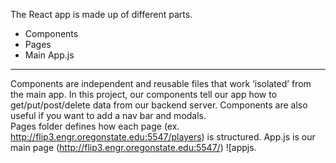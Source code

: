 The React app is made up of different parts. 
* Components
* Pages
* Main App.js <br>
___
Components are independent and reusable files that work ‘isolated’ from the main app. In this project, our components tell our app how to get/put/post/delete data from our backend server. Components are also useful if you want to add a nav bar and modals. <br>
Pages folder defines how each page (ex. http://flip3.engr.oregonstate.edu:5547/players) is structured. App.js is our main page (http://flip3.engr.oregonstate.edu:5547/)
![appjs.
